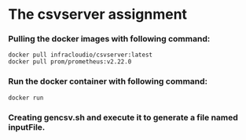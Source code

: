 # The csvserver assignment

### Pulling the docker images with following command:

```
docker pull infracloudio/csvserver:latest
docker pull prom/prometheus:v2.22.0
```
### Run the docker container with following command:

```
docker run
```

### Creating gencsv.sh and execute it to generate a file named inputFile.

